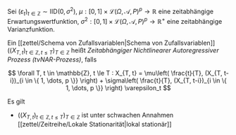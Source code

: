Sei $(\varepsilon_t)_{t \in \mathbb{Z}} \sim \text{IID}(0, \sigma^2)$, $\mu : [0, 1] \times \mathcal{L}(\Omega, \mathcal{A}, P)^p \to \mathbb{R}$ eine zeitabhängige Erwartungswertfunktion, $\sigma^2 : [0, 1] \times \mathcal{L}(\Omega, \mathcal{A}, P)^p \to \mathbb{R}^+$ eine zeitabhängige Varianzfunktion.

Ein [[zettel/Schema von Zufallsvariablen|Schema von Zufallsvariablen]] $((X_{T, t})_{t \in \mathbb{Z}, t \le T})_{T \in \mathbb{Z}}$ heißt *Zeitabhängiger Nichtlinearer Autoregressiver Prozess (tvNAR-Prozess)*, falls

$$
	\forall T, t \in \mathbb{Z}, t \le T : X_{T, t} = \mu\left( \frac{t}{T}, (X_{T, t-i})_{i \in \{ 1, \dots, p \}} \right) + \sigma\left( \frac{t}{T}, (X_{T, t-i})_{i \in \{ 1, \dots, p \}} \right) \varepsilon_t
$$

Es gilt
- $((X_{T, t})_{t \in \mathbb{Z}, t \le T})_{T \in \mathbb{Z}}$ ist unter schwachen Annahmen [[zettel/Zeitreihe/Lokale Stationarität|lokal stationär]]